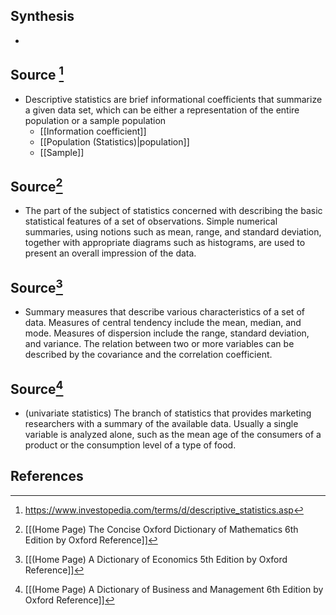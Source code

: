 ## Synthesis
- 
## Source [^1]
- Descriptive statistics are brief informational coefficients that summarize a given data set, which can be either a representation of the entire population or a sample population
	- [[Information coefficient]]
	- [[Population (Statistics)|population]]
	- [[Sample]]
## Source[^2]
- The part of the subject of statistics concerned with describing the basic statistical features of a set of observations. Simple numerical summaries, using notions such as mean, range, and standard deviation, together with appropriate diagrams such as histograms, are used to present an overall impression of the data.
## Source[^3]
- Summary measures that describe various characteristics of a set of data. Measures of central tendency include the mean, median, and mode. Measures of dispersion include the range, standard deviation, and variance. The relation between two or more variables can be described by the covariance and the correlation coefficient.
## Source[^4]
- (univariate statistics) The branch of statistics that provides marketing researchers with a summary of the available data. Usually a single variable is analyzed alone, such as the mean age of the consumers of a product or the consumption level of a type of food.
## References

[^1]: https://www.investopedia.com/terms/d/descriptive_statistics.asp
[^2]: [[(Home Page) The Concise Oxford Dictionary of Mathematics 6th Edition by Oxford Reference]]
[^3]: [[(Home Page) A Dictionary of Economics 5th Edition by Oxford Reference]]
[^4]: [[(Home Page) A Dictionary of Business and Management 6th Edition by Oxford Reference]]